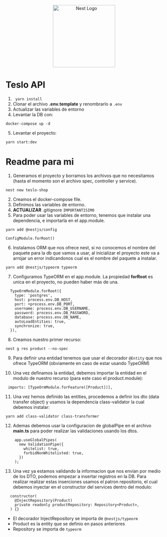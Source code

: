 <p align="center">
  <a href="http://nestjs.com/" target="blank"><img src="https://nestjs.com/img/logo-small.svg" width="200" alt="Nest Logo" /></a>
</p>

# Teslo API

1. ` yarn install`
2. Clonar el archivo **.env.template** y renombrarlo a `.env `
3. Actualizar las variables de entorno
4. Levantar la DB con:

```
docker-compose up -d
```

5. Levantar el proyecto:

```
yarn start:dev
```

# Readme para mi

1. Generamos el proyecto y borramos los archivos que no necesitamos (hasta el momento son el archivo spec, controller y service).

```
nest new teslo-shop
```

2. Creamos el docker-compose file.
3. Definimos las variables de entorno.
4. **ACTUALIZAR** .gitignore `IMPORTANTISIMO`
5. Para poder usar las variables de entorno, tenemos que instalar una dependencia, e importarla en el app.module.

```
yarn add @nestjs/config
```

    ConfigModule.forRoot()

6. Instalamos ORM que nos ofrece nest, si no conocemos el nombre del paquete para la db que vamos a usar, al inicializar el proyecto este va a arrojar un error indicandonos cual es el nombre del paquete a instalar.

```
yarn add @nestjs/typeorm typeorm
```

7. Configuramos TypeORM en el app.module. La propiedad **forRoot** es unica en el proyecto, no pueden haber más de una.

```
  TypeOrmModule.forRoot({
    type: 'postgres',
    host: process.env.DB_HOST,
    port: +process.env.DB_PORT,
    username: process.env.DB_USERNAME,
    password: process.env.DB_PASSWORD,
    database: process.env.DB_NAME,
    autoLoadEntities: true,
    synchronize: true,
  }),
```

8. Creamos nuestro primer recurso:

```
nest g res product --no-spec
```

9. Para definir una entidad tenemos que usar el decorador `@Entity` que nos ofrece TypeORM (obviamente en caso de estar usando TypeORM)

10. Una vez definamos la entidad, debemos importar la entidad en el modulo de nuestro recurso (para este caso el product.module):

```
 imports: [TypeOrmModule.forFeature([Product])],
```

11. Una vez hemos definido las entities, procedemos a definir los dto (data transfer object) y usamos la dependencia class-validator la cual debemos instalar:

```
yarn add class-validator class-transformer
```

12. Ademas debemos usar la configuracion de globalPipe en el archivo **main.ts** para poder realizar las validaciones usando los dtos.

```
    app.useGlobalPipes(
      new ValidationPipe({
        whitelist: true,
        forbidNonWhitelisted: true,
      })
    );

```

13. Una vez ya estamos validando la informacion que nos envían por medio de los DTO, podemos empezar a insertar registros en la DB. Para realizar realizar estas inserciones usamos el patron repositorio, el cual debemos inyectar en el constructor del services dentro del modulo:

```
  constructor(
    @InjectRepository(Product)
    private readonly productRepository: Repository<Product>,
  ) {}
```

- El decorador InjectRepository se importa de `@nestjs/typeorm`
- Product es la entity que se definio en pasos anteriores
- Repository se importa de `typeorm`
